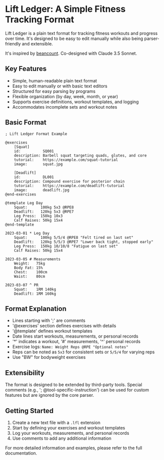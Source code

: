 # Lift Ledger: A Simple Fitness Tracking Format

Lift Ledger is a plain text format for tracking fitness workouts and progress over time. It's designed to be easy to edit manually while also being parser-friendly and extensible.

It's inspired by [beancount](https://github.com/beancount/beancount). Co-designed with Claude 3.5 Sonnet.

## Key Features

- Simple, human-readable plain text format
- Easy to edit manually or with basic text editors
- Structured for easy parsing by programs
- Flexible organization (by day, week, month, or year)
- Supports exercise definitions, workout templates, and logging
- Accommodates incomplete sets and workout notes

## Basic Format

```lfl
; Lift Ledger Format Example

@exercises
    [Squat]
    id:          SQ001
    description: Barbell squat targeting quads, glutes, and core
    tutorial:    https://example.com/squat-tutorial
    image:       squat.jpg

    [Deadlift]
    id:          DL001
    description: Compound exercise for posterior chain
    tutorial:    https://example.com/deadlift-tutorial
    image:       deadlift.jpg
@end-exercises

@template Leg Day
    Squat:      100kg 5x3 @RPE8
    Deadlift:   120kg 5x3 @RPE7
    Leg Press:  150kg 10x3
    Calf Raises: 50kg 15x4
@end-template

2023-03-01 * Leg Day
    Squat:      100kg 5/5/4 @RPE8 "Felt tired on last set"
    Deadlift:   120kg 5/5/3 @RPE7 "Lower back tight, stopped early"
    Leg Press:  150kg 10/10/8 "Fatigue on last set"
    Calf Raises: 50kg 15x4

2023-03-05 # Measurements
    Weight:   75kg
    Body Fat: 15%
    Chest:    100cm
    Waist:    80cm

2023-03-07 ^ PR
    Squat:    1RM 140kg
    Deadlift: 1RM 160kg
```

## Format Explanation

- Lines starting with ';' are comments
- '@exercises' section defines exercises with details
- '@template' defines workout templates
- Date lines start workouts, measurements, or personal records
- '*' indicates a workout, '#' measurements, '^' personal records
- Exercise logs: `Name: Weight Reps @RPE "Optional notes"`
- Reps can be noted as `5x3` for consistent sets or `5/5/4` for varying reps
- Use "BW" for bodyweight exercises

## Extensibility

The format is designed to be extended by third-party tools. Special comments (e.g., '; @tool-specific-instruction') can be used for custom features but are ignored by the core parser.

## Getting Started

1. Create a new text file with a `.lfl` extension
2. Start by defining your exercises and workout templates
3. Log your workouts, measurements, and personal records
4. Use comments to add any additional information

For more detailed information and examples, please refer to the full documentation.
